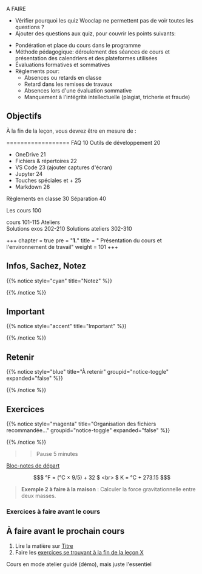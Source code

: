 A FAIRE

- Vérifier pourquoi les quiz Wooclap ne permettent pas de voir toutes les questions ?
- Ajouter des questions aux quiz, pour couvrir les points suivants:
* Pondération et place du cours dans le programme
* Méthode pédagogique: déroulement des séances de cours et présentation des calendriers et des plateformes utilisées
* Évaluations formatives et sommatives
* Règlements pour:
	* Absences ou retards en classe
	* Retard dans les remises de travaux
	* Absences lors d'une évaluation sommative
	* Manquement à l'intégrité intellectuelle (plagiat, tricherie et fraude)

## Objectifs

À la fin de la leçon, vous devrez être en mesure de :

==================
FAQ 				10
Outils de développement		20
- OneDrive			21
- Fichiers & répertoires	22
- VS Code			23 (ajouter captures d'écran)
- Jupyter			24
- Touches spéciales et +	25
- Markdown			26

Règlements en classe		30
Séparation			40

Les cours			100

cours			101-115
	Ateliers	
Solutions exos		202-210
Solutions ateliers	302-310

+++
chapter = true
pre = "<b>1.</b>"
title = " Présentation du cours et l'environnement de travail"
weight = 101
+++

## Infos, Sachez, Notez

{{% notice style="cyan" title="Notez" %}}

{{% /notice %}}


## Important

{{% notice style="accent" title="Important" %}}

{{% /notice %}}


## Retenir

{{% notice style="blue" title="À retenir" groupid="notice-toggle" expanded="false" %}}

{{% /notice %}}


## Exercices

{{% notice style="magenta" title="Organisation des fichiers recommandée..." groupid="notice-toggle" expanded="false" %}}

{{% /notice %}}


>> Pause 5 minutes

[Bloc-notes de départ](https://python-a25.netlify.app/blocnotes/exercices_intro.ipynb)


```math
$ °F = (°C × 9/5) + 32 $  <br> 
$ K = °C + 273.15 $
```
> **Exemple 2 à faire à la maison** : Calculer la force gravitationnelle entre deux masses.

### Exercices à faire avant le cours

## À faire avant le prochain cours

1. Lire la matière sur [Titre](../semaineX/)
2. Faire les [exercices se trouvant à la fin de la leçon X](../semaineX/#exercices-à-faire-avant-le-cours)



Cours en mode atelier guidé (démo), mais juste l'essentiel